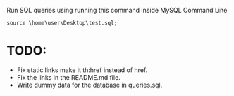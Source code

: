 Run SQL queries using running this command inside MySQL Command Line

`source \home\user\Desktop\test.sql;`

# TODO:

-   Fix static links make it th:href instead of href.
-   Fix the links in the README.md file.
-   Write dummy data for the database in queries.sql.
